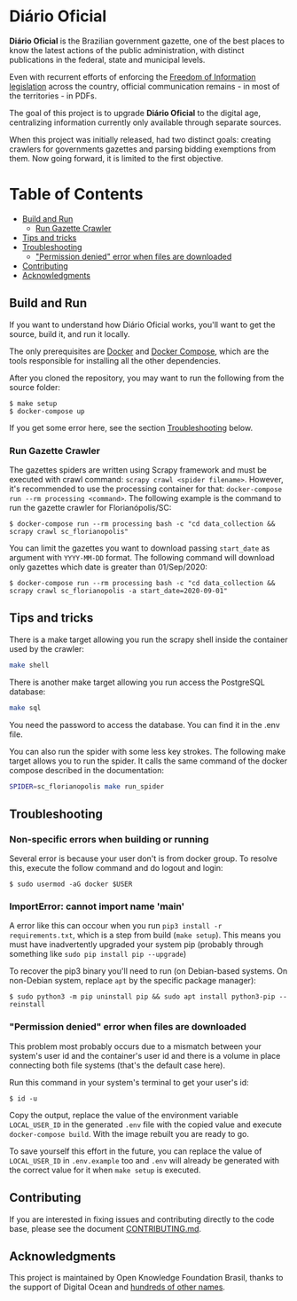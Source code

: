 # Diário Oficial

**Diário Oficial** is the Brazilian government gazette, one of the best places to know the latest actions of the public administration, with distinct publications in the federal, state and municipal levels.

Even with recurrent efforts of enforcing the [Freedom of Information legislation](http://www.acessoainformacao.gov.br/assuntos/conheca-seu-direito/principais-aspectos/principais-aspectos) across the country, official communication remains - in most of the territories - in PDFs.

The goal of this project is to upgrade **Diário Oficial** to the digital age, centralizing information currently only available through separate sources.

When this project was initially released, had two distinct goals: creating crawlers for governments gazettes and parsing bidding exemptions from them. Now going forward, it is limited to the first objective.

Table of Contents
=================
  * [Build and Run](#build-and-run)
     * [Run Gazette Crawler](#run-gazette-crawler)
  * [Tips and tricks](#tips-and-tricks)
  * [Troubleshooting](#troubleshooting)
     * ["Permission denied" error when files are downloaded](#permission-denied-error-when-files-are-downloaded)
  * [Contributing](#contributing)
  * [Acknowledgments](#acknowledgments)

## Build and Run

If you want to understand how Diário Oficial works, you'll want to get the source, build it, and run it locally.

The only prerequisites are [Docker](https://www.docker.com) and [Docker Compose](https://docs.docker.com/compose/overview/), which are the tools responsible for installing all the other dependencies.

After you cloned the repository, you may want to run the following from the source folder:

```console
$ make setup
$ docker-compose up
```

If you get some error here, see the section [Troubleshooting](#troubleshooting)
below.

### Run Gazette Crawler

The gazettes spiders are written using Scrapy framework and must be executed with crawl command: `scrapy crawl <spider filename>`.
However, it's recommended to use the processing container for that: `docker-compose run --rm processing <command>`.
The following example is the command to run the gazette crawler for Florianópolis/SC:

```console
$ docker-compose run --rm processing bash -c "cd data_collection && scrapy crawl sc_florianopolis"
```

You can limit the gazettes you want to download passing `start_date` as argument with `YYYY-MM-DD` format. The
following command will download only gazettes which date is greater than 01/Sep/2020:

```console
$ docker-compose run --rm processing bash -c "cd data_collection && scrapy crawl sc_florianopolis -a start_date=2020-09-01"
```

## Tips and tricks

There is a make target allowing you run the scrapy shell inside the container used by the crawler:

```bash
make shell
```

There is another make target allowing you run access the PostgreSQL database:

```bash
make sql
```

You need the password to access the database. You can find it in the .env file.

You can also run the spider with some less key strokes. The following make target
allows you to run the spider. It calls the same command of the docker compose 
described in the documentation:

```bash
SPIDER=sc_florianopolis make run_spider
```

## Troubleshooting

### Non-specific errors when building or running
Several error is because your user don't is from docker group. To resolve this,
execute the follow command and do logout and login:

```console
$ sudo usermod -aG docker $USER
```

### ImportError: cannot import name 'main'

A error like this can occour when you run `pip3 install -r requirements.txt`,
which is a step from build (`make setup`). This means you must have
inadvertently upgraded your system pip (probably through something like
`sudo pip install pip --upgrade`)

To recover the pip3 binary you'll need to run (on Debian-based systems. On
non-Debian system, replace `apt` by the specific package manager):

```console
$ sudo python3 -m pip uninstall pip && sudo apt install python3-pip --reinstall
```

### "Permission denied" error when files are downloaded

This problem most probably occurs due to a mismatch between your system's user id and the container's user id and there is a volume in place connecting both file systems (that's the default case here).

Run this command in your system's terminal to get your user's id:

```console
$ id -u
```

Copy the output, replace the value of the environment variable `LOCAL_USER_ID` in the generated `.env` file with the copied value and execute `docker-compose build`. With the image rebuilt you are ready to go.

To save yourself this effort in the future, you can replace the value of `LOCAL_USER_ID` in `.env.example` too and `.env` will already be generated with the correct value for it when `make setup` is executed.


## Contributing

If you are interested in fixing issues and contributing directly to the code base, please see the document [CONTRIBUTING.md](CONTRIBUTING.md).

## Acknowledgments

This project is maintained by Open Knowledge Foundation Brasil, thanks to the support of Digital Ocean and [hundreds of other names](https://serenata.ai/en/about/).
